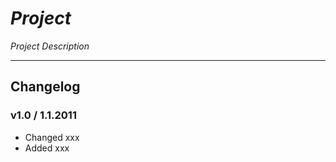 ﻿# _Project_  
_Project Description_

---

## Changelog  

### v1.0 / 1.1.2011
- Changed xxx
- Added xxx